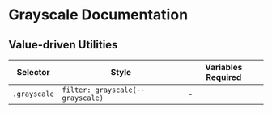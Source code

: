 # Grayscale Documentation

## Value-driven Utilities

| Selector     | Style                            | Variables Required |
| ------------ | -------------------------------- | ------------------ |
| `.grayscale` | `filter: grayscale(--grayscale)` | -                  |
